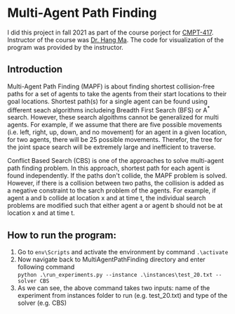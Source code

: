 # Multi-Agent Path Finding
I did this project in fall 2021 as part of the course porject for [CMPT-417](http://www.sfu.ca/outlines.html?2022/summer/cmpt/417/d100). Instructor of the course was [Dr. Hang Ma](https://www.cs.sfu.ca/~hangma/). The code for visualization of the program was provided by the instructor.
## Introduction
Multi-Agent Path Finding (MAPF) is about finding shortest collision-free paths for a set of agents to take the agents from their start locations to their goal locations. Shortest path(s) for a single agent can be found using different seach algorithms includeing Breadth First Search (BFS) or A<sup>*</sup> search. However, these search algoithms cannot be generalized for multi agents. For example, if we assume that there are five possible movements (i.e. left, right, up, down, and no movement) for an agent in a given location, for two agents, there will be 25 possible movements. Therefor, the tree for the joint space search will be extremely large and inefficient to traverse.

Conflict Based Search (CBS) is one of the approaches to solve multi-agent path finding problem. In this approach, shortest path for each agent is found independently. If the paths don't collide, the MAPF problem is solved. However, if there is a collision between two paths, the collision is added as a negative constraint to the sarch problem of the agents. For example, if agent a and b collide at location x and at time t, the individual search problems are modified such that either agent a or agent b should not be at location x and at time t. 
## How to run the program:
1. Go to `env\Scripts` and activate the environment by command `.\activate`
2. Now navigate back to MultiAgentPathFinding directory and enter following command <br/>
`python .\run_experiments.py --instance .\instances\test_20.txt --solver CBS`
3. As we can see, the above command takes two inputs: name of the experiment from instances folder to run (e.g. test_20.txt) and type of the solver (e.g. CBS)
